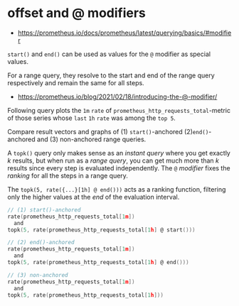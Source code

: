 # offset and @ modifiers

- https://prometheus.io/docs/prometheus/latest/querying/basics/#modifier

`start()` and `end()` can be used as values for the `@` modifier as special values.

For a range query, they resolve to the start and end of the range query respectively and remain the same for all steps.

- https://prometheus.io/blog/2021/02/18/introducing-the-@-modifier/

Following query plots the `1m` `rate` of `prometheus_http_requests_total`-metric of those series whose `last` `1h` `rate` was among the `top 5`.

Compare result vectors and graphs of (1) `start()`-anchored (2)`end()`-anchored and (3) non-anchored range queries. 

A `topk()` query only makes sense as an *instant query* where you get exactly *k* results, but when run as a *range query*, you can get much more than *k* results since every step is evaluated independently. The `@` *modifier* fixes the *ranking* for all the steps in a range query.

The `topk(5, rate({...}[1h] @ end()))` acts as a ranking function, filtering only the higher values at the *end* of the evaluation interval.

```C
// (1) start()-anchored
rate(prometheus_http_requests_total[1m])
  and
topk(5, rate(prometheus_http_requests_total[1h] @ start()))
```

```C
// (2) end()-anchored
rate(prometheus_http_requests_total[1m])
  and
topk(5, rate(prometheus_http_requests_total[1h] @ end()))
```

```C
// (3) non-anchored
rate(prometheus_http_requests_total[1m])
  and
topk(5, rate(prometheus_http_requests_total[1h]))
```